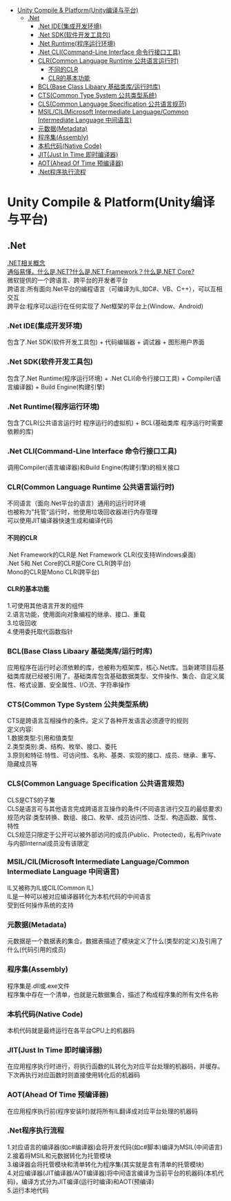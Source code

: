 - [Unity Compile \& Platform(Unity编译与平台)](#unity-compile--platformunity编译与平台)
  - [.Net](#net)
    - [.Net IDE(集成开发环境)](#net-ide集成开发环境)
    - [.Net SDK(软件开发工具包)](#net-sdk软件开发工具包)
    - [.Net Runtime(程序运行环境)](#net-runtime程序运行环境)
    - [.Net CLI(Command-Line Interface 命令行接口工具)](#net-clicommand-line-interface-命令行接口工具)
    - [CLR(Common Language Runtime 公共语言运行时)](#clrcommon-language-runtime-公共语言运行时)
      - [不同的CLR](#不同的clr)
      - [CLR的基本功能](#clr的基本功能)
    - [BCL(Base Class Libaary 基础类库/运行时库)](#bclbase-class-libaary-基础类库运行时库)
    - [CTS(Common Type System 公共类型系统)](#ctscommon-type-system-公共类型系统)
    - [CLS(Common Language Specification 公共语言规范)](#clscommon-language-specification-公共语言规范)
    - [MSIL/CIL(Microsoft Intermediate Language/Common Intermediate Language 中间语言)](#msilcilmicrosoft-intermediate-languagecommon-intermediate-language-中间语言)
    - [元数据(Metadata)](#元数据metadata)
    - [程序集(Assembly)](#程序集assembly)
    - [本机代码(Native Code)](#本机代码native-code)
    - [JIT(Just In Time 即时编译器)](#jitjust-in-time-即时编译器)
    - [AOT(Ahead Of Time 预编译器)](#aotahead-of-time-预编译器)
    - [.Net程序执行流程](#net程序执行流程)

# Unity Compile & Platform(Unity编译与平台)

## .Net
[.NET相关概念](https://blog.csdn.net/NRatel/article/details/127148390)</br>
[通俗易懂，什么是.NET?什么是.NET Framework？什么是.NET Core?](https://cloud.tencent.com/developer/inventory/28795/article/1459796)</br>
微软提供的一个跨语言、跨平台的开发者平台</br>
跨语言:所有面向.Net平台的编程语言（可编译为IL,如C#、VB、C++），可以互相交互</br>
跨平台:程序可以运行在任何实现了.Net框架的平台上(Window、Android)</br>
### .Net IDE(集成开发环境)
包含了.Net SDK(软件开发工具包) + 代码编辑器 + 调试器 + 图形用户界面
### .Net SDK(软件开发工具包)
包含了.Net Runtime(程序运行环境) + .Net CLI(命令行接口工具) + Compiler(语言编译器) + Build Engine(构建引擎)
### .Net Runtime(程序运行环境)
包含了CLR(公共语言运行时 程序运行的虚拟机) + BCL(基础类库 程序运行时需要依赖的库)
### .Net CLI(Command-Line Interface 命令行接口工具)
调用Compiler(语言编译器)和Build Engine(构建引擎)的相关接口
### CLR(Common Language Runtime 公共语言运行时)
不同语言（面向.Net平台的语言）通用的运行时环境</br>
也被称为"托管"运行时，他使用垃圾回收器进行内存管理</br>
可以使用JIT编译器快速生成和编译代码</br>
#### 不同的CLR
.Net Framework的CLR是.Net Framework CLR(仅支持Windows桌面)</br>
.Net 5和.Net Core的CLR是Core CLR(跨平台)</br>
Mono的CLR是Mono CLR(跨平台)</br>
#### CLR的基本功能
1.可使用其他语言开发的组件</br>
2.语言功能，使用面向对象编程的继承、接口、重载</br>
3.垃圾回收</br>
4.使用委托取代函数指针
### BCL(Base Class Libaary 基础类库/运行时库)
应用程序在运行时必须依赖的库，也被称为框架库，核心.Net库。当新建项目后基础类库就已经被引用了。基础类库包含基础数据类型、文件操作、集合、自定义属性、格式设置、安全属性、I/O流、字符串操作
### CTS(Common Type System 公共类型系统)
CTS是跨语言互相操作的条件。定义了各种开发语言必须遵守的规则</br>
定义内容:</br>
1.数据类型:引用和值类型</br>
2.类型类别:类、结构、枚举、接口、委托</br>
3.原则和特征:特性、可访问性、名称、基类、实现的接口、成员、继承、重写、隐藏成员等</br>
### CLS(Common Language Specification 公共语言规范)
CLS是CTS的子集</br>
CLS是语言可与其他语言完成跨语言互操作的条件(不同语言进行交互的最低要求)</br>
规范内容:类型转换、数组、接口、枚举、成员访问性、泛型、构造函数、属性、特性</br>
CLS规范只限定于公开可以被外部访问的成员(Public、Protected)，私有Private与内部Internal成员没有该限定
### MSIL/CIL(Microsoft Intermediate Language/Common Intermediate Language 中间语言)
IL又被称为IL或CIL(Common IL)</br>
IL是一种可以被对应编译器转化为本机代码的中间语言</br>
受到任何操作系统的支持</br>
### 元数据(Metadata)
元数据是一个数据表的集合。数据表描述了模块定义了什么(类型的定义)及引用了什么(代码引用的成员)</br>
### 程序集(Assembly)
程序集是.dll或.exe文件</br>
程序集中存在一个清单，也就是元数据集合，描述了构成程序集的所有文件名称</br>
### 本机代码(Native Code)
本机代码就是最终运行在各平台CPU上的机器码
### JIT(Just In Time 即时编译器)
在应用程序执行时进行，将执行函数的IL转化为对应平台处理的机器码，并缓存。下次再执行对应函数时则直接使用转化后的机器码
### AOT(Ahead Of Time 预编译器)
在应用程序执行前(程序安装时)就将所有IL翻译成对应平台处理的机器码

### .Net程序执行流程
1.对应语言的编译器(如c#编译器)会将开发代码(如c#脚本)编译为MSIL(中间语言)</br>
2.接着将MSIL和元数据转化为托管模块</br>
3.编译器会将托管模块和清单转化为程序集(其实就是含有清单的托管模块)</br>
4.对应编译器(JIT编译器/AOT编译器)将中间语言编译为当前平台的机器码(本机代码)，编译方式分为JIT编译(运行时编译)和AOT(预编译)</br>
5.运行本地代码</br>
